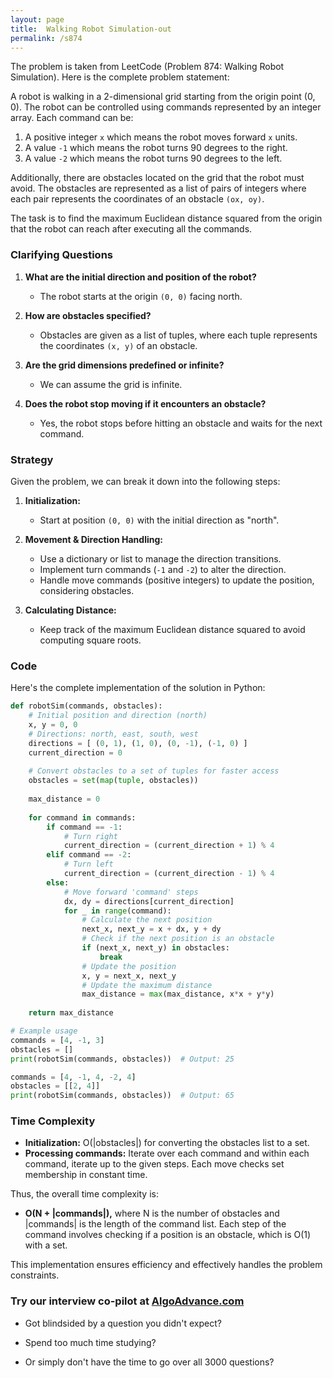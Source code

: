 ```yaml
---
layout: page
title:  Walking Robot Simulation-out
permalink: /s874
---
```


The problem is taken from LeetCode (Problem 874: Walking Robot Simulation). Here is the complete problem statement:

A robot is walking in a 2-dimensional grid starting from the origin point (0, 0). The robot can be controlled using commands represented by an integer array. Each command can be:
1. A positive integer `x` which means the robot moves forward `x` units.
2. A value `-1` which means the robot turns 90 degrees to the right.
3. A value `-2` which means the robot turns 90 degrees to the left.

Additionally, there are obstacles located on the grid that the robot must avoid. The obstacles are represented as a list of pairs of integers where each pair represents the coordinates of an obstacle `(ox, oy)`.

The task is to find the maximum Euclidean distance squared from the origin that the robot can reach after executing all the commands.

### Clarifying Questions

1. **What are the initial direction and position of the robot?**
   - The robot starts at the origin `(0, 0)` facing north.

2. **How are obstacles specified?**
   - Obstacles are given as a list of tuples, where each tuple represents the coordinates `(x, y)` of an obstacle.

3. **Are the grid dimensions predefined or infinite?**
   - We can assume the grid is infinite.

4. **Does the robot stop moving if it encounters an obstacle?**
   - Yes, the robot stops before hitting an obstacle and waits for the next command.

### Strategy

Given the problem, we can break it down into the following steps:

1. **Initialization:**
   - Start at position `(0, 0)` with the initial direction as "north".

2. **Movement & Direction Handling:**
   - Use a dictionary or list to manage the direction transitions.
   - Implement turn commands (`-1` and `-2`) to alter the direction.
   - Handle move commands (positive integers) to update the position, considering obstacles.

3. **Calculating Distance:**
   - Keep track of the maximum Euclidean distance squared to avoid computing square roots.

### Code

Here's the complete implementation of the solution in Python:

```python
def robotSim(commands, obstacles):
    # Initial position and direction (north)
    x, y = 0, 0
    # Directions: north, east, south, west
    directions = [ (0, 1), (1, 0), (0, -1), (-1, 0) ]
    current_direction = 0
    
    # Convert obstacles to a set of tuples for faster access
    obstacles = set(map(tuple, obstacles))
    
    max_distance = 0
    
    for command in commands:
        if command == -1:
            # Turn right
            current_direction = (current_direction + 1) % 4
        elif command == -2:
            # Turn left
            current_direction = (current_direction - 1) % 4
        else:
            # Move forward 'command' steps
            dx, dy = directions[current_direction]
            for _ in range(command):
                # Calculate the next position
                next_x, next_y = x + dx, y + dy
                # Check if the next position is an obstacle
                if (next_x, next_y) in obstacles:
                    break
                # Update the position
                x, y = next_x, next_y
                # Update the maximum distance
                max_distance = max(max_distance, x*x + y*y)
                
    return max_distance

# Example usage
commands = [4, -1, 3]
obstacles = []
print(robotSim(commands, obstacles))  # Output: 25

commands = [4, -1, 4, -2, 4]
obstacles = [[2, 4]]
print(robotSim(commands, obstacles))  # Output: 65
```

### Time Complexity

- **Initialization:** O(|obstacles|) for converting the obstacles list to a set.
- **Processing commands:** Iterate over each command and within each command, iterate up to the given steps. Each move checks set membership in constant time.

Thus, the overall time complexity is:

- **O(N + |commands|),** where N is the number of obstacles and |commands| is the length of the command list. Each step of the command involves checking if a position is an obstacle, which is O(1) with a set.

This implementation ensures efficiency and effectively handles the problem constraints.


### Try our interview co-pilot at [AlgoAdvance.com](https://algoAdvance.com)

- Got blindsided by a question you didn't expect?

- Spend too much time studying?

- Or simply don't have the time to go over all 3000 questions?

